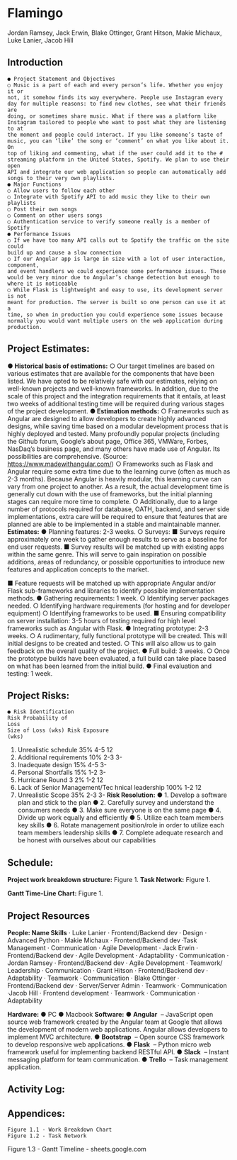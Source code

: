 # Flamingo

Jordan Ramsey, Jack Erwin, Blake Ottinger, Grant Hitson, Makie Michaux, Luke Lanier, Jacob Hill


## Introduction

```
● Project Statement and Objectives
○ Music is a part of each and every person’s life. Whether you enjoy it or
not, it somehow finds its way everywhere. People use Instagram every
day for multiple reasons: to find new clothes, see what their friends are
doing, or sometimes share music. What if there was a platform like
Instagram tailored to people who want to post what they are listening to at
the moment and people could interact. If you like someone’s taste of
music, you can ‘like’ the song or ‘comment’ on what you like about it. On
top of liking and commenting, what if the user could add it to the #
streaming platform in the United States, Spotify. We plan to use their open
API and integrate our web application so people can automatically add
songs to their very own playlists.
● Major Functions
○ Allow users to follow each other
○ Integrate with Spotify API to add music they like to their own playlists
○ Post their own songs
○ Comment on other users songs
○ Authentication service to verify someone really is a member of Spotify
● Performance Issues
○ If we have too many API calls out to Spotify the traffic on the site could
build up and cause a slow connection
○ If our Angular app is large in size with a lot of user interaction, component,
and event handlers we could experience some performance issues. These
would be very minor due to Angular’s change detection but enough to
where it is noticeable
○ While Flask is lightweight and easy to use, its development server is not
meant for production. The server is built so one person can use it at a
time, so when in production you could experience some issues because
normally you would want multiple users on the web application during
production.
```

## Project Estimates:

**● Historical basis of estimations:**
○ Our target timelines are based on various estimates that are available for
the components that have been listed. We have opted to be relatively safe
with our estimates, relying on well-known projects and well-known
frameworks. In addition, due to the scale of this project and the integration
requirements that it entails, at least two weeks of additional testing time
will be required during various stages of the project development.
**● Estimation methods:**
○ Frameworks such as Angular are designed to allow developers to create
highly advanced designs, while saving time based on a modular
development process that is highly deployed and tested. Many profoundly
popular projects (including the Github forum, Google’s about page, Office
365, VMWare, Forbes, NasDaq’s business page, and many others have
made use of Angular. Its possibilities are comprehensive. (Source:
https://www.madewithangular.com/​)
○ Frameworks such as Flask and Angular require some extra time due to
the learning curve (often ​as much as 2-3 months​). Because Angular is
heavily modular, this learning curve can vary from one project to another.
As a result, the actual development time is generally cut down with the
use of frameworks, but the initial planning stages can require more time to
complete.
○ Additionally, due to a large number of protocols required for database,
OATH, backend, and server side implementations, extra care will be
required to ensure that features that are planned are able to be
implemented in a stable and maintainable manner.
**Estimates:**
● Planning features: 2-3 weeks.
○ Surveys:
■ Surveys require approximately one week to gather enough results
to serve as a baseline for end user requests.
■ Survey results will be matched up with existing apps within the
same genre. This will serve to gain inspiration on possible
additions, areas of redundancy, or possible opportunities to
introduce new features and application concepts to the market.


■ Feature requests will be matched up with appropriate Angular
and/or Flask sub-frameworks and libraries to identify possible
implementation methods.
● Gathering requirements: 1 week.
○ Identifying server packages needed.
○ Identifying hardware requirements (for hosting and for developer
equipment)
○ Identifying frameworks to be used.
■ Ensuring compatibility on server installation: 3-5 hours of testing
required for high level frameworks such as Angular with Flask.
● Integrating prototype: 2-3 weeks.
○ A rudimentary, fully functional prototype will be created. This will initial
designs to be created and tested.
○ This will also allow us to gain feedback on the overall quality of the project.
● Full build: 3 weeks.
○ Once the prototype builds have been evaluated, a full build can take place
based on what has been learned from the initial build.
● Final evaluation and testing: 1 week.


## Project Risks:

```
● Risk Identification
Risk Probability of
Loss
Size of Loss (wks) Risk Exposure
(wks)
```
1. Unrealistic
    schedule
       35% 4-5 12
2. Additional
    requirements
       10% 2-3 3-
3. Inadequate design 15% 4-5 3-
4. Personal
    Shortfalls
       15% 1-2 3-
5. Hurricane Round
    3
       2% 1-2 12
6. Lack of Senior
    Management/Tec
    hnical leadership
       100% 1-2 12
7. Unrealistic Scope 35% 2-3 3-
**Risk Resolution:**
● 1. Develop a software plan and stick to the plan
● 2. Carefully survey and understand the consumers needs
● 3. Make sure everyone is on the same page
● 4. Divide up work equally and efficiently
● 5. Utilize each team members key skills
● 6. Rotate management position/role in order to utilize each team members
leadership skills
● 7. Complete adequate research and be honest with ourselves about our
capabilities


## Schedule:

**Project work breakdown structure:**
Figure 1.
**Task Network:**
Figure 1.


**Gantt Time-Line Chart:**
Figure 1.


## Project Resources

**People:
Name Skills**
·​ ​Luke Lanier ·​ ​Frontend/Backend dev
·​ ​Design
·​ ​Advanced Python
·​ ​Makie Michaux ·​ ​Frontend/Backend dev
·​ ​Task Management
·​ ​Communication
· Agile Development
·​ ​Jack Erwin ·​ ​Frontend/Backend dev
·​ ​Agile Development
·​ ​Adaptability
·​ ​Communication
·​ ​Jordan Ramsey ·​ ​Frontend/Backend dev
·​ ​Agile Development
·​ ​Teamwork/ Leadership
·​ ​Communication
·​ ​Grant Hitson ·​ ​Frontend/Backend dev
·​ ​Adaptability
·​ ​Teamwork
·​ ​Communication
·​ ​Blake Ottinger ·​ ​Frontend/Backend dev
·​ ​Server/Server Admin
·​ ​Teamwork
·​ ​Communication
·​ ​Jacob Hill ·​ ​Frontend development
·​ ​Teamwork
·​ ​Communication
·​ ​Adaptability


**Hardware:**
● ​PC
● ​Macbook
**Software:**
● **Angular** ​ – JavaScript open source web framework created by the Angular
team at Google that allows the development of modern web applications. Angular
allows developers to implement MVC architecture.
● **Bootstrap** ​ – Open source CSS framework to develop responsive web
applications.
● **Flask** ​ – Python micro web framework useful for implementing backend RESTful
API.
● **Slack** ​ – Instant messaging platform for team communication.
● **Trello** ​ – Task management application.


## Activity Log:


## Appendices:

```
Figure 1.1 - Work Breakdown Chart
Figure 1.2 - Task Network
```

Figure 1.3 - Gantt Timeline - ​sheets.google.com


